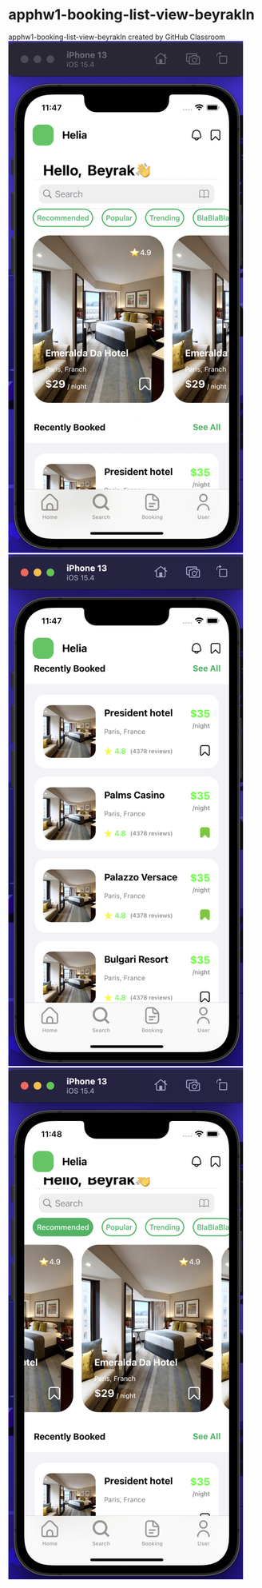 # apphw1-booking-list-view-beyrakIn
apphw1-booking-list-view-beyrakIn created by GitHub Classroom
![Image](/image/image2.png)
![Image](/image/image1.png)
![Image](/image/image3.png)

